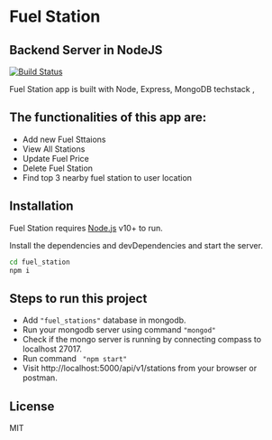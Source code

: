 # Fuel Station
## Backend Server in NodeJS


[![Build Status](https://travis-ci.org/joemccann/dillinger.svg?branch=master)](https://travis-ci.org/joemccann/dillinger)

Fuel Station app is built with Node, Express, MongoDB techstack ,
## The functionalities of this app are:

- Add new Fuel Sttaions
- View All Stations
- Update Fuel Price
- Delete Fuel Station
- Find top 3 nearby fuel station to user location

## Installation

Fuel Station requires [Node.js](https://nodejs.org/) v10+ to run.

Install the dependencies and devDependencies and start the server.

```sh
cd fuel_station
npm i
```


## Steps to run this project

- Add ``` "fuel_stations" ``` database in mongodb.
- Run your mongodb server using command ```"mongod"```
- Check if the mongo server is running by connecting compass to localhost 27017.
- Run command ``` "npm start"```
- Visit http://localhost:5000/api/v1/stations from your browser or postman.




## License

MIT

